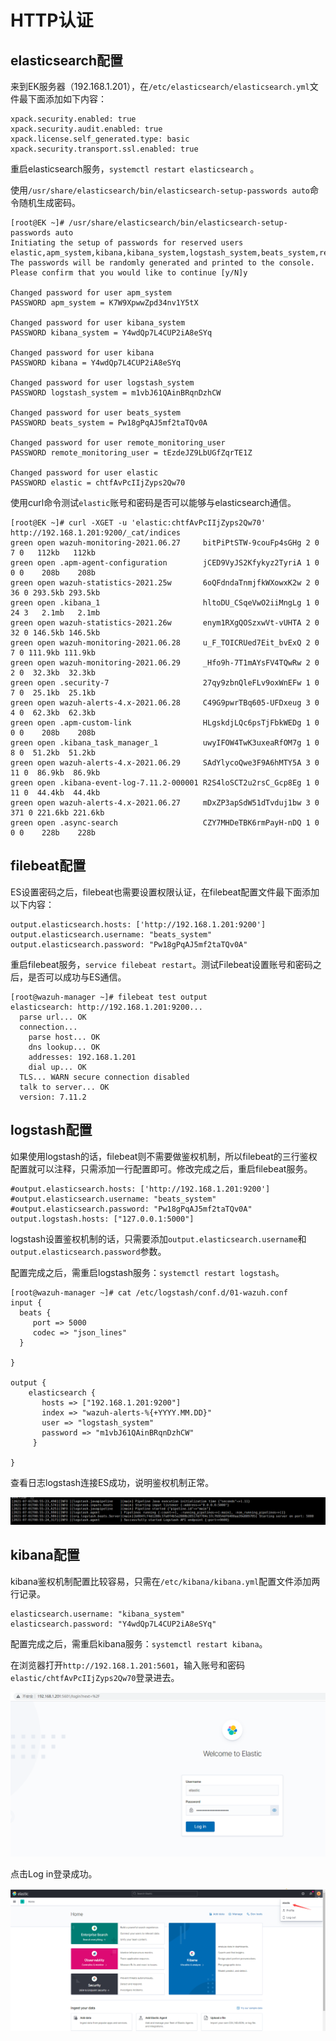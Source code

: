 # HTTP认证

## elasticsearch配置

来到EK服务器（192.168.1.201），在`/etc/elasticsearch/elasticsearch.yml`文件最下面添加如下内容：

```text
xpack.security.enabled: true
xpack.security.audit.enabled: true
xpack.license.self_generated.type: basic
xpack.security.transport.ssl.enabled: true
```

重启elasticsearch服务，`systemctl restart elasticsearch` 。

使用`/usr/share/elasticsearch/bin/elasticsearch-setup-passwords auto`命令随机生成密码。

```text
[root@EK ~]# /usr/share/elasticsearch/bin/elasticsearch-setup-passwords auto
Initiating the setup of passwords for reserved users elastic,apm_system,kibana,kibana_system,logstash_system,beats_system,remote_monitoring_user.
The passwords will be randomly generated and printed to the console.
Please confirm that you would like to continue [y/N]y

Changed password for user apm_system
PASSWORD apm_system = K7W9XpwwZpd34nv1Y5tX

Changed password for user kibana_system
PASSWORD kibana_system = Y4wdQp7L4CUP2iA8eSYq

Changed password for user kibana
PASSWORD kibana = Y4wdQp7L4CUP2iA8eSYq

Changed password for user logstash_system
PASSWORD logstash_system = m1vbJ61QAinBRqnDzhCW

Changed password for user beats_system
PASSWORD beats_system = Pw18gPqAJ5mf2taTQv0A

Changed password for user remote_monitoring_user
PASSWORD remote_monitoring_user = tEzdeJZ9LbUGfZqrTE1Z

Changed password for user elastic
PASSWORD elastic = chtfAvPcIIjZyps2Qw70

```

使用curl命令测试`elastic`账号和密码是否可以能够与elasticsearch通信。

```text
[root@EK ~]# curl -XGET -u 'elastic:chtfAvPcIIjZyps2Qw70' http://192.168.1.201:9200/_cat/indices
green open wazuh-monitoring-2021.06.27     bitPiPtSTW-9couFp4sGHg 2 0   7 0   112kb   112kb
green open .apm-agent-configuration        jCED9VyJS2Kfykyz2TyriA 1 0   0 0    208b    208b
green open wazuh-statistics-2021.25w       6oQFdndaTnmjfkWXowxK2w 2 0  36 0 293.5kb 293.5kb
green open .kibana_1                       hltoDU_CSqeVwO2iiMngLg 1 0  24 3   2.1mb   2.1mb
green open wazuh-statistics-2021.26w       enym1RXgQOSzxwVt-vUHTA 2 0  32 0 146.5kb 146.5kb
green open wazuh-monitoring-2021.06.28     u_F_TOICRUed7Eit_bvExQ 2 0   7 0 111.9kb 111.9kb
green open wazuh-monitoring-2021.06.29     _Hfo9h-7T1mAYsFV4TQwRw 2 0   2 0  32.3kb  32.3kb
green open .security-7                     27qy9zbnQleFLv9oxWnEFw 1 0   7 0  25.1kb  25.1kb
green open wazuh-alerts-4.x-2021.06.28     C49G9pwrTBq605-UFDxeug 3 0   4 0  62.3kb  62.3kb
green open .apm-custom-link                HLgskdjLQc6psTjFbkWEDg 1 0   0 0    208b    208b
green open .kibana_task_manager_1          uwyIFOW4TwK3uxeaRfOM7g 1 0   8 0  51.2kb  51.2kb
green open wazuh-alerts-4.x-2021.06.29     SAdYlycoQwe3F9A6hMTY5A 3 0  11 0  86.9kb  86.9kb
green open .kibana-event-log-7.11.2-000001 R2S4loSCT2u2rsC_Gcp8Eg 1 0  11 0  44.4kb  44.4kb
green open wazuh-alerts-4.x-2021.06.27     mDxZP3apSdW51dTvduj1bw 3 0 371 0 221.6kb 221.6kb
green open .async-search                   CZY7MHDeTBK6rmPayH-nDQ 1 0   0 0    228b    228b
```

## filebeat配置

ES设置密码之后，filebeat也需要设置权限认证，在filebeat配置文件最下面添加以下内容：

```text
output.elasticsearch.hosts: ['http://192.168.1.201:9200']
output.elasticsearch.username: "beats_system"
output.elasticsearch.password: "Pw18gPqAJ5mf2taTQv0A"
```

重启filebeat服务，`service filebeat restart`。测试Filebeat设置账号和密码之后，是否可以成功与ES通信。

```text
[root@wazuh-manager ~]# filebeat test output
elasticsearch: http://192.168.1.201:9200...
  parse url... OK
  connection...
    parse host... OK
    dns lookup... OK
    addresses: 192.168.1.201
    dial up... OK
  TLS... WARN secure connection disabled
  talk to server... OK
  version: 7.11.2
```

## logstash配置

如果使用logstash的话，filebeat则不需要做鉴权机制，所以filebeat的三行鉴权配置就可以注释，只需添加一行配置即可。修改完成之后，重启filebeat服务。

```text
#output.elasticsearch.hosts: ['http://192.168.1.201:9200']
#output.elasticsearch.username: "beats_system"
#output.elasticsearch.password: "Pw18gPqAJ5mf2taTQv0A"
output.logstash.hosts: ["127.0.0.1:5000"]
```

logstash设置鉴权机制的话，只需要添加`output.elasticsearch.username`和`output.elasticsearch.password`参数。

配置完成之后，需重启logstash服务：`systemctl restart logstash`。

```text
[root@wazuh-manager ~]# cat /etc/logstash/conf.d/01-wazuh.conf 
input {
  beats {
     port => 5000
     codec => "json_lines"
  }
  
}

output {
    elasticsearch {
       hosts => ["192.168.1.201:9200"]
       index => "wazuh-alerts-%{+YYYY.MM.DD}"
       user => "logstash_system"
       password => "m1vbJ61QAinBRqnDzhCW" 
     }

}

```

查看日志logstash连接ES成功，说明鉴权机制正常。

![](../../../.gitbook/assets/image%20%2883%29.png)

## kibana配置

kibana鉴权机制配置比较容易，只需在`/etc/kibana/kibana.yml`配置文件添加两行记录。

```text
elasticsearch.username: "kibana_system"
elasticsearch.password: "Y4wdQp7L4CUP2iA8eSYq"
```

配置完成之后，需重启kibana服务：`systemctl restart kibana`。

在浏览器打开`http://192.168.1.201:5601`，输入账号和密码`elastic/chtfAvPcIIjZyps2Qw70`登录进去。

![](../../../.gitbook/assets/image%20%2890%29.png)

点击Log in登录成功。

![](../../../.gitbook/assets/image%20%2888%29.png)

